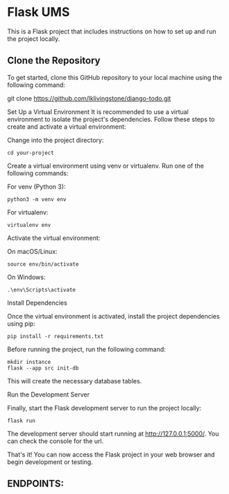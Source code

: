 # Flask UMS

This is a Flask project that includes instructions on how to set up and run the project locally.

## Clone the Repository

To get started, clone this GitHub repository to your local machine using the following command:

git clone https://github.com/lklivingstone/django-todo.git

Set Up a Virtual Environment
It is recommended to use a virtual environment to isolate the project's dependencies. Follow these steps to create and activate a virtual environment:

Change into the project directory:

```
cd your-project
```

Create a virtual environment using venv or virtualenv. Run one of the following commands:

For venv (Python 3):
```
python3 -m venv env
```
For virtualenv:
```
virtualenv env
```
Activate the virtual environment:

On macOS/Linux:
```
source env/bin/activate
```
On Windows:
```
.\env\Scripts\activate
```

Install Dependencies

Once the virtual environment is activated, install the project dependencies using pip:
```
pip install -r requirements.txt
```


Before running the project, run the following command:
```
mkdir instance
flask --app src init-db
```

This will create the necessary database tables.


Run the Development Server

Finally, start the Flask development server to run the project locally:
```
flask run
```

The development server should start running at http://127.0.0.1:5000/. You can check the console for the url.

That's it! You can now access the Flask project in your web browser and begin development or testing.

## ENDPOINTS:
